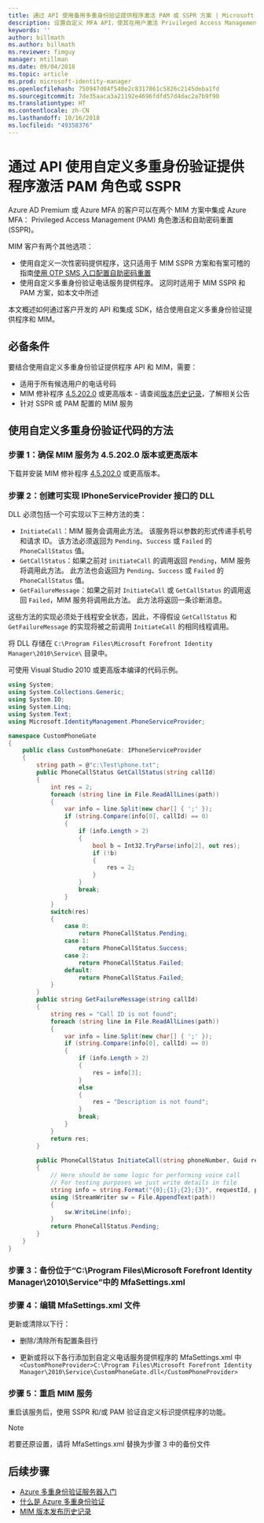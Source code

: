 ```yaml
---
title: 通过 API 使用备用多重身份验证提供程序激活 PAM 或 SSPR 方案 | Microsoft Docs
description: 设置自定义 MFA API，使其在用户激活 Privileged Access Management 中的角色和使用自助密码重置时作为第二安全层。
keywords: ''
author: billmath
ms.author: billmath
ms.reviewer: fimguy
manager: mtillman
ms.date: 09/04/2018
ms.topic: article
ms.prod: microsoft-identity-manager
ms.openlocfilehash: 750947d04f540e2c8317861c5826c2145deba1fd
ms.sourcegitcommit: 7de35aaca3a21192e4696fdfd57d4dac2a7b9f90
ms.translationtype: HT
ms.contentlocale: zh-CN
ms.lasthandoff: 10/16/2018
ms.locfileid: "49358376"
---
```

# <a name="use-a-custom-multi-factor-authentication-provider-via-an-api-during-pam-role-activation-or-in-sspr"></a>通过 API 使用自定义多重身份验证提供程序激活 PAM 角色或 SSPR

Azure AD Premium 或 Azure MFA 的客户可以在两个 MIM 方案中集成 Azure MFA： Privileged Access Management (PAM) 角色激活和自助密码重置 (SSPR)。

MIM 客户有两个其他选项：

 - 使用自定义一次性密码提供程序，这只适用于 MIM SSPR 方案和有案可稽的指南[使用 OTP SMS 入口配置自助密码重置](https://docs.microsoft.com/en-us/previous-versions/mim/hh824692(v=ws.10))
 - 使用自定义多重身份验证电话服务提供程序。 这同时适用于 MIM SSPR 和 PAM 方案，如本文中所述

本文概述如何通过客户开发的 API 和集成 SDK，结合使用自定义多重身份验证提供程序和 MIM。  

## <a name="prerequisites"></a>必备条件

要结合使用自定义多重身份验证提供程序 API 和 MIM，需要：

- 适用于所有候选用户的电话号码
- MIM 修补程序 [4.5.202.0](https://www.microsoft.com/download/details.aspx?id=57278) 或更高版本 - 请查阅[版本历史记录](/reference/version-history.md)，了解相关公告
- 针对 SSPR 或 PAM 配置的 MIM 服务

## <a name="approach-using-custom-multi-factor-authentication-code"></a>使用自定义多重身份验证代码的方法

### <a name="step-1-ensure-mim-service-is-at-version-452020-or-later"></a>步骤 1：确保 MIM 服务为 4.5.202.0 版本或更高版本

下载并安装 MIM 修补程序 [4.5.202.0](https://www.microsoft.com/download/details.aspx?id=57278) 或更高版本。

### <a name="step-2-create-a-dll-which-implements-the-iphoneserviceprovider-interface"></a>步骤 2：创建可实现 IPhoneServiceProvider 接口的 DLL

DLL 必须包括一个可实现以下三种方法的类：

- `InitiateCall`：MIM 服务会调用此方法。 该服务将以参数的形式传递手机号和请求 ID。  该方法必须返回为 `Pending`、`Success` 或 `Failed` 的 `PhoneCallStatus` 值。
- `GetCallStatus`：如果之前对 `initiateCall` 的调用返回 `Pending`，MIM 服务将调用此方法。 此方法也会返回为 `Pending`、`Success` 或 `Failed` 的 `PhoneCallStatus` 值。
- `GetFailureMessage`：如果之前对 `InitiateCall` 或 `GetCallStatus` 的调用返回 `Failed`，MIM 服务将调用此方法。 此方法将返回一条诊断消息。

这些方法的实现必须处于线程安全状态，因此，不得假设 `GetCallStatus` 和 `GetFailureMessage` 的实现将被之前调用 `InitiateCall` 的相同线程调用。

将 DLL 存储在 `C:\Program Files\Microsoft Forefront Identity Manager\2010\Service\` 目录中。

可使用 Visual Studio 2010 或更高版本编译的代码示例。

```csharp
using System;
using System.Collections.Generic;
using System.IO;
using System.Linq;
using System.Text;
using Microsoft.IdentityManagement.PhoneServiceProvider;

namespace CustomPhoneGate
{
    public class CustomPhoneGate: IPhoneServiceProvider
    {
        string path = @"c:\Test\phone.txt";
        public PhoneCallStatus GetCallStatus(string callId)
        {
            int res = 2;
            foreach (string line in File.ReadAllLines(path))
            {
                var info = line.Split(new char[] { ';' });
                if (string.Compare(info[0], callId) == 0)
                {
                    if (info.Length > 2)
                    {
                        bool b = Int32.TryParse(info[2], out res);
                        if (!b)
                        {
                            res = 2;
                        }
                    }
                    break;
                }
            }
            switch(res)
            {
                case 0:
                    return PhoneCallStatus.Pending;
                case 1:
                    return PhoneCallStatus.Success;
                case 2:
                    return PhoneCallStatus.Failed;
                default:
                    return PhoneCallStatus.Failed;
            }       
        }
        public string GetFailureMessage(string callId)
        {
            string res = "Call ID is not found";
            foreach (string line in File.ReadAllLines(path))
            {
                var info = line.Split(new char[] { ';' });
                if (string.Compare(info[0], callId) == 0)
                {
                    if (info.Length > 2)
                    {
                        res = info[3];
                    }
                    else
                    {
                        res = "Description is not found";
                    }
                    break;
                }
            }
            return res;            
        }
        
        public PhoneCallStatus InitiateCall(string phoneNumber, Guid requestId, Dictionary<string,object> deliveryAttributes)
        {
            // Here should be some logic for performing voice call
            // For testing purposes we just write details in file             
            string info = string.Format("{0};{1};{2};{3}", requestId, phoneNumber, 0, string.Empty);
            using (StreamWriter sw = File.AppendText(path))
            {
                sw.WriteLine(info);                
            }
            return PhoneCallStatus.Pending;    
        }
    }
}
```
### <a name="step-3-backup-the-mfasettingsxml-located-in-the-cprogram-filesmicrosoft-forefront-identity-manager2010service"></a>步骤 3：备份位于“C:\Program Files\Microsoft Forefront Identity Manager\2010\Service”中的 MfaSettings.xml

### <a name="step-4-edit-the-mfasettingsxml-file"></a>步骤 4：编辑 MfaSettings.xml 文件

更新或清除以下行：

- 删除/清除所有配置条目行 

- 更新或将以下各行添加到自定义电话服务提供程序的 MfaSettings.xml 中 <br>
`<CustomPhoneProvider>C:\Program Files\Microsoft Forefront Identity Manager\2010\Service\CustomPhoneGate.dll</CustomPhoneProvider>`

### <a name="step-5-restart-mim-service"></a>步骤 5：重启 MIM 服务

重启该服务后，使用 SSPR 和/或 PAM 验证自定义标识提供程序的功能。

> [!NOTE] 
> 若要还原设置，请将 MfaSettings.xml 替换为步骤 3 中的备份文件


## <a name="next-steps"></a>后续步骤

- [Azure 多重身份验证服务器入门](https://docs.microsoft.com/en-us/azure/active-directory/authentication/howto-mfaserver-deploy)
- [什么是 Azure 多重身份验证](https://docs.microsoft.com/azure/multi-factor-authentication/multi-factor-authentication)
- [MIM 版本发布历史记录](./reference/version-history.md)
